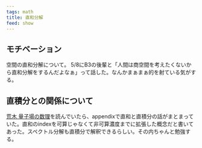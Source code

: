 ```yaml
---
tags: math
title: 直和分解
feed: show
---
```


## モチベーション
空間の直和分解について。
5/8にB3の後輩と「人間は商空間を考えたくないから直和分解をするんだよなぁ」って話した。なんかまぁまぁ的を射ている気がする。

## 直積分との関係について
[荒木 量子場の数理](notes/荒木%20量子場の数理.md)を読んでいたら、appendixで直和と直積分の話がまとまっていた。直和のindexを可算じゃなくて非可算濃度までに拡張した概念だと書いてあった。スペクトル分解も直積分で解釈できるらしい。その内ちゃんと勉強する。